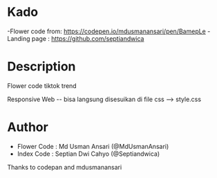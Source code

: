 # Kado
-Flower code from: https://codepen.io/mdusmanansari/pen/BamepLe
-Landing page : https://github.com/septiandwica

# Description
Flower code tiktok trend  

Responsive Web -- bisa langsung disesuikan di file css --> style.css

# Author
- Flower Code : Md Usman Ansari (@MdUsmanAnsari)
- Index Code : Septian Dwi Cahyo (@Septiandwica)

Thanks to codepan and mdusmanansari
